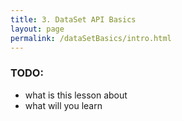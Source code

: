 ```yaml
---
title: 3. DataSet API Basics
layout: page
permalink: /dataSetBasics/intro.html
---
```


### TODO:

- what is this lesson about
- what will you learn